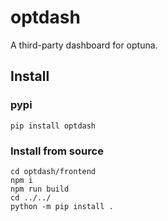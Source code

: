 # optdash
A third-party dashboard for optuna.

## Install

### pypi

```shell script
pip install optdash
```


### Install from source

```shell script
cd optdash/frontend
npm i
npm run build
cd ../../
python -m pip install .
```
